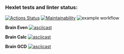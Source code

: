 ### Hexlet tests and linter status:
[![Actions Status](https://github.com/rowro/frontend-project-lvl1/workflows/hexlet-check/badge.svg)](https://github.com/rowro/frontend-project-lvl1/actions)
[![Maintainability](https://api.codeclimate.com/v1/badges/a99a88d28ad37a79dbf6/maintainability)](https://codeclimate.com/github/codeclimate/codeclimate/maintainability)
![example workflow](https://github.com/rowro/frontend-project-lvl1/actions/workflows/my-actions.yml/badge.svg)

**Brain Even**
[![asciicast](https://asciinema.org/a/407965.svg)](https://asciinema.org/a/407965)

**Brain Calc**
[![asciicast](https://asciinema.org/a/408085.svg)](https://asciinema.org/a/408085)

**Brain GCD**
[![asciicast](https://asciinema.org/a/408103.svg)](https://asciinema.org/a/408103)
